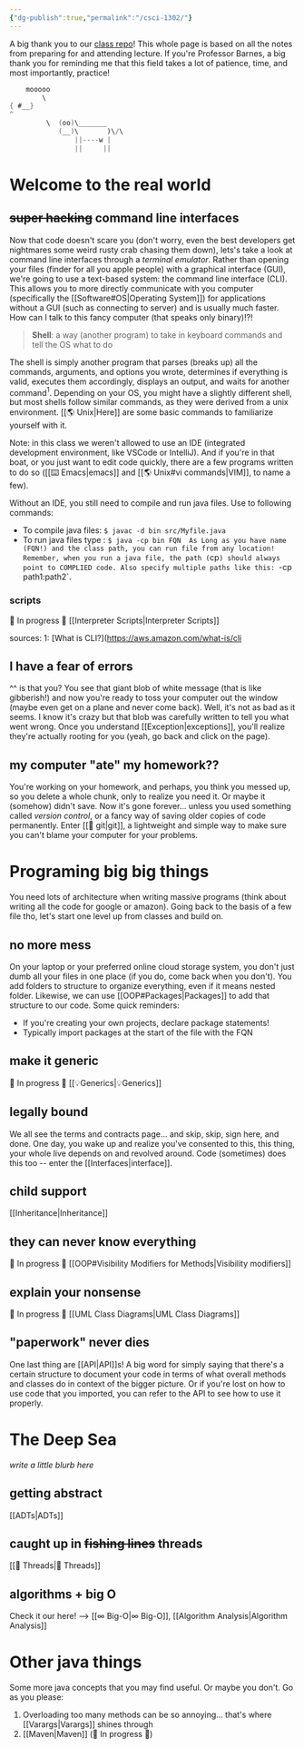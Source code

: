 ```yaml
---
{"dg-publish":true,"permalink":"/csci-1302/"}
---
```


A big thank you to our [class repo](https://github.com/cs1302uga)! This whole page is based on all the notes from preparing for and attending lecture. If you're Professor Barnes, a big thank you for reminding me that this field takes a lot of patience, time, and most importantly, practice! 

```java
	mooooo
        \  
{ #__}
^
         \  (oo)\_______
            (__)\       )\/\
                ||----w |
                ||     ||
```
# Welcome to the real world
## ~~super hacking~~ command line interfaces
Now that code doesn't scare you (don't worry, even the best developers get nightmares some weird rusty crab chasing them down), lets's take a look at command line interfaces through a *terminal emulator*. Rather than opening your files (finder for all you apple people) with a graphical interface (GUI), we're going to use a text-based system: the command line interface (CLI). This allows you to more directly communicate with you computer (specifically the [[Software#OS\|Operating System]]) for applications without a GUI (such as connecting to server) and is usually much faster. How can I talk to this fancy computer (that speaks only binary)!?! 

> **Shell**: a way (another program) to take in keyboard commands and tell the OS what to do

The shell is simply another program that parses (breaks up) all the commands, arguments, and options you wrote, determines if everything is valid, executes them accordingly, displays an output, and waits for another command$^1$. Depending on your OS, you might have a slightly different shell, but most shells follow similar commands, as they were derived from a unix environment. [[🌎 Unix\|Here]] are some basic commands to familiarize yourself with it. 

Note: in this class we weren't allowed to use an IDE (integrated development environment, like VSCode or IntelliJ). And if you're in that boat, or you just want to edit code quickly, there are a few programs written to do so ([[⌨️ Emacs\|emacs]] and [[🌎 Unix#vi commands\|VIM]], to name a few). 

Without an IDE, you still need to compile and run java files. Use to following commands: 
- To compile java files: `$ javac -d bin src/Myfile.java`
- To run java files type : `$ java -cp bin FQN 
As Long as you have name (FQN!) and the class path, you can run file from any location! Remember, when you run a java file, the path (`cp`) should always point to COMPLIED code. Also specify multiple paths like this: `-cp path1:path2`. 

### scripts 
🚨 In progress 🚨
[[Interpreter Scripts\|Interpreter Scripts]]

sources: 
1: [What is CLI?](https://aws.amazon.com/what-is/cli
## I have a fear of errors
^^ is that you? You see that giant blob of white message (that is like gibberish!) and now you're ready to toss your computer out the window (maybe even get on a plane and never come back). 
Well, it's not as bad as it seems. I know it's crazy but that blob was carefully written to tell you what went wrong. Once you understand [[Exception\|exceptions]], you'll realize they're actually rooting for you (yeah, go back and click on the page). 

## my computer "ate" my homework??
You're working on your homework, and perhaps, you think you messed up, so you delete a whole chunk, only to realize you need it. Or maybe it (somehow) didn't save. Now it's gone forever... unless you used something called *version control*, or a fancy way of saving older copies of code permanently. Enter [[🤖 git\|git]], a lightweight and simple way to make sure you can't blame your computer for your problems. 

# Programing big big things 
You need lots of architecture when writing massive programs (think about writing all the code for google or amazon). Going back to the basis of a few file tho, let's start one level up from classes and build on. 
## no more mess
On your laptop or your preferred online cloud storage system, you don't just dumb all your files in one place (if you do, come back when you don't). You add folders to structure to organize everything, even if it means nested folder. Likewise, we can use [[OOP#Packages\|Packages]] to add that structure to our code. Some quick reminders:
- If you're creating your own projects, declare package statements! 
- Typically import packages at the start of the file with the FQN 

## make it generic 
🚨 In progress 🚨
[[💡Generics\|💡Generics]]
## legally bound
We all see the terms and contracts page... and skip, skip, sign here, and done. One day, you wake up and realize you've consented to this, this thing, your whole live depends on and revolved around. Code (sometimes) does this too -- enter the [[Interfaces\|interface]]. 
## child support  

[[Inheritance\|Inheritance]]

## they can never know everything 
🚨 In progress 🚨
[[OOP#Visibility Modifiers for Methods\|Visibility modifiers]]

## explain your nonsense
🚨 In progress 🚨
[[UML Class Diagrams\|UML Class Diagrams]]
## "paperwork" never dies
One last thing are [[API\|API]]s! A big word for simply saying that there's a certain structure to document your code in terms of what overall methods and classes do in context of the bigger picture. Or if you're lost on how to use code that you imported, you can refer to the API to see how to use it properly. 

# The Deep Sea 
*write a little blurb here*
## getting abstract 
[[ADTs\|ADTs]] 

## caught up in ~~fishing lines~~ threads
[[🧵 Threads\|🧵 Threads]] 

## algorithms + big O 
Check it our here! --> [[∞ Big-O\|∞ Big-O]], [[Algorithm Analysis\|Algorithm Analysis]] 

# Other java things
Some more java concepts that you may find useful. Or maybe you don't. Go as you please: 

1. Overloading too many methods can be so annoying... that's where [[Varargs\|Varargs]] shines through
2. [[Maven\|Maven]] (🚨 In progress 🚨)